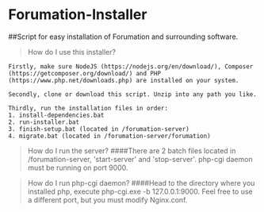 # Forumation-Installer
##Script for easy installation of Forumation and surrounding software.

>How do I use this installer?
```
Firstly, make sure NodeJS (https://nodejs.org/en/download/), Composer (https://getcomposer.org/download/) and PHP (https://www.php.net/downloads.php) are installed on your system.

Secondly, clone or download this script. Unzip into any path you like.

Thirdly, run the installation files in order:
1. install-dependencies.bat
2. run-installer.bat
3. finish-setup.bat (located in /forumation-server)
4. migrate.bat (located in /forumation-server/forumation)
```
>How do I run the server?
####There are 2 batch files located in /forumation-server, 'start-server' and 'stop-server'. php-cgi daemon must be running on port 9000.

>How do I run php-cgi daemon?
####Head to the directory where you installed php, execute php-cgi.exe -b 127.0.0.1:9000. Feel free to use a different port, but you must modify Nginx.conf.

